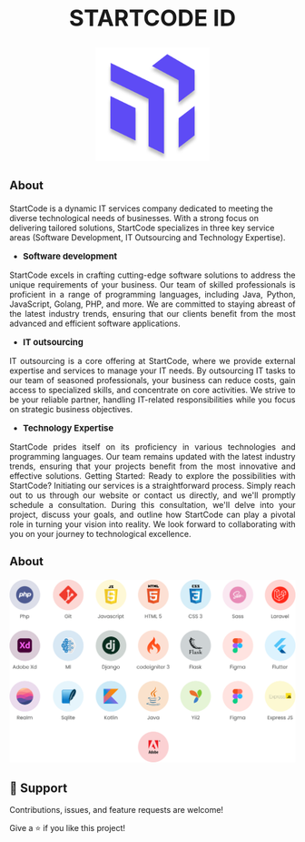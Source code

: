 <h1 align="center" style="font-size:40px;font-weight:bold;">
STARTCODE ID
</h1>

<p align="center">

  <img src="assets/scode.png" style="width:200px;height:200px;" alt="Sublime's custom image"/>
</p>

<h3 align="left" style="font-size:20px;font-weight:bold;">
About
</h3>




StartCode is a dynamic IT services company dedicated to meeting the diverse technological needs of businesses. With a strong focus on delivering tailored solutions, StartCode specializes in three key service areas (Software Development, IT Outsourcing and Technology Expertise).  

- <p align="left" style="font-size:15px;font-weight:bold;">Software development</p>
<p align="justify">StartCode excels in crafting cutting-edge software solutions to address the unique requirements of your business. Our team of skilled professionals is proficient in a range of programming languages, including Java, Python, JavaScript, Golang, PHP, and more. We are committed to staying abreast of the latest industry trends, ensuring that our clients benefit from the most advanced and efficient software applications.  
</p>

- <p align="left" style="font-size:15px;font-weight:bold;">IT outsourcing</p>
<p align="justify">IT outsourcing is a core offering at StartCode, where we provide external expertise and services to manage your IT needs. By outsourcing IT tasks to our team of seasoned professionals, your business can reduce costs, gain access to specialized skills, and concentrate on core activities. We strive to be your reliable partner, handling IT-related responsibilities while you focus on strategic business objectives.</p>

- <p align="left" style="font-size:15px;font-weight:bold;">Technology Expertise</p>
<p align="justify">StartCode prides itself on its proficiency in various technologies and programming languages. Our team remains updated with the latest industry trends, ensuring that your projects benefit from the most innovative and effective solutions.  Getting Started: Ready to explore the possibilities with StartCode? Initiating our services is a straightforward process. Simply reach out to us through our website or contact us directly, and we'll promptly schedule a consultation. During this consultation, we'll delve into your project, discuss your goals, and outline how StartCode can play a pivotal role in turning your vision into reality. We look forward to collaborating with you on your journey to technological excellence.</p>


<h3 align="left" style="font-size:20px;font-weight:bold;">
About
</h3>

<img src="assets/techstack.png">


## 🤝 Support

Contributions, issues, and feature requests are welcome!

Give a ⭐️ if you like this project!